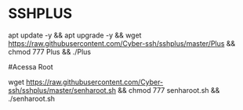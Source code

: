 # SSHPLUS

apt update -y && apt upgrade -y && wget https://raw.githubusercontent.com/Cyber-ssh/sshplus/master/Plus && chmod 777 Plus && ./Plus


#Acessa Root

wget https://raw.githubusercontent.com/Cyber-ssh/sshplus/master/senharoot.sh && chmod 777 senharoot.sh && ./senharoot.sh
